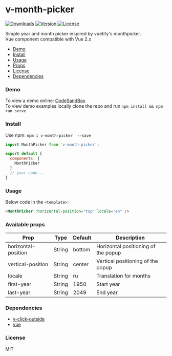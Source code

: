 # v-month-picker
<a href="https://www.npmjs.com/package/v-month-picker"><img src="https://img.shields.io/npm/dt/v-month-picker.svg" alt="Downloads"></a>
<a href="https://www.npmjs.com/package/v-month-picker"><img src="https://img.shields.io/npm/v/v-month-picker.svg" alt="Version"></a>
<a href="https://www.npmjs.com/package/v-month-picker"><img src="https://img.shields.io/npm/l/v-month-picker.svg" alt="License"></a>

Simple year and month picker inspired by vuetify's monthpicker. <br>
Vue component compatible with Vue 2.x

- [Demo](#demo)
- [Install](#install)
- [Usage](#usage)
- [Props](#available-props)
- [License](#license)
- [Dependencies](#dependencies)

### Demo
To view a demo online: [CodeSandBox](https://codesandbox.io/s/jovial-glade-tyjd1?file=/src/App.vue) <br>
To view demo examples locally clone the repo and run ``npm install && npm run serve``

### Install
Use npm: ```npm i v-month-picker  --save```
``` javascript
import MonthPicker from 'v-month-picker';

export default {
  components: {
    MonthPicker
  }
  // your code...
}
```
### Usage
Below code in the ```<template>```:
```html 
<MonthPicker :horizontal-position="top" locale="en" />
```

### Available props
| Prop                | Type   | Default | Description                         |
|---------------------|--------|---------|-------------------------------------|
| horizontal-position | String | bottom  | Horizontal positioning of the popup |
| vertical-position   | String | center  | Vertical positioning of the popup   |
| locale              | String | ru      | Translation for months              |
| first-year          | String | 1950    | Start year                          |
| last-year           | String | 2049    | End year                            |

### Dependencies
- [v-click-outside](https://www.npmjs.com/package/v-click-outside)
- [vue](https://www.npmjs.com/package/vue)

### License
MIT
